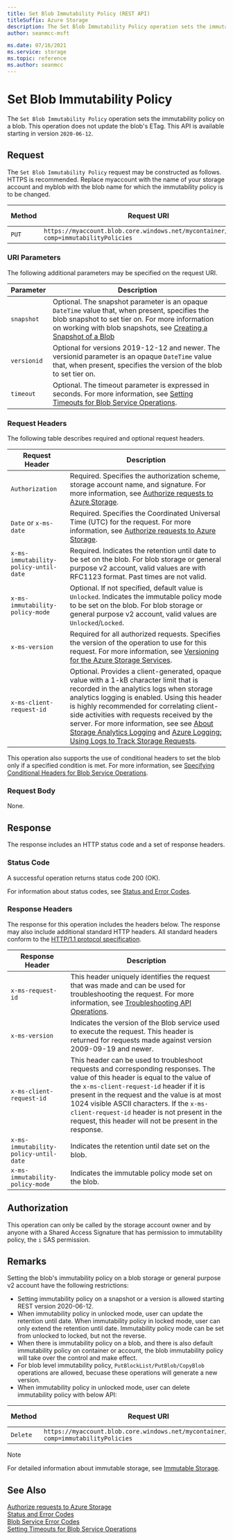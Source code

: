 ```yaml
---
title: Set Blob Immutability Policy (REST API)
titleSuffix: Azure Storage
description: The Set Blob Immutability Policy operation sets the immutability policy on a blob.
author: seanmcc-msft

ms.date: 07/16/2021
ms.service: storage
ms.topic: reference
ms.author: seanmcc
---
```


# Set Blob Immutability Policy

The `Set Blob Immutability Policy` operation sets the immutability policy on a blob. This operation does not update the blob's ETag.  This API is available starting in version `2020-06-12`.

## Request
The `Set Blob Immutability Policy` request may be constructed as follows. HTTPS is recommended. Replace myaccount with the name of your storage account and myblob with the blob name for which the immutability policy is to be changed.

|Method|Request URI|HTTP Version|
|------------|-----------------|------------------|
|`PUT`|`https://myaccount.blob.core.windows.net/mycontainer/myblob?comp=immutabilityPolicies`|HTTP/1.1| 

### URI Parameters
The following additional parameters may be specified on the request URI.

|Parameter|Description|
|-------------|-----------|
|`snapshot`|Optional. The snapshot parameter is an opaque `DateTime` value that, when present, specifies the blob snapshot to set tier on. For more information on working with blob snapshots, see [Creating a Snapshot of a Blob](Creating-a-Snapshot-of-a-Blob.md)|  
|`versionid`|Optional for versions 2019-12-12 and newer. The versionid parameter is an opaque `DateTime` value that, when present, specifies the version of the blob to set tier on.| 
|`timeout`|Optional. The timeout parameter is expressed in seconds. For more information, see [Setting Timeouts for Blob Service Operations](Setting-Timeouts-for-Blob-Service-Operations.md).|

### Request Headers
The following table describes required and optional request headers.

|Request Header|Description|
|------------|-----------------|
|`Authorization`|Required. Specifies the authorization scheme, storage account name, and signature. For more information, see [Authorize requests to Azure Storage](authorize-requests-to-azure-storage.md).|  
|`Date` or `x-ms-date`|Required. Specifies the Coordinated Universal Time (UTC) for the request. For more information, see [Authorize requests to Azure Storage](authorize-requests-to-azure-storage.md).|  
|`x-ms-immutability-policy-until-date`|Required. Indicates the retention until date to be set on the blob. For blob storage or general purpose v2 account, valid values are with RFC1123 format.  Past times are not valid.|
|`x-ms-immutability-policy-mode`|Optional. If not specified, default value is `Unlocked`. Indicates the immutable policy mode to be set on the blob. For blob storage or general purpose v2 account, valid values are `Unlocked`/`Locked`.|
|`x-ms-version`|Required for all authorized requests. Specifies the version of the operation to use for this request. For more information, see [Versioning for the Azure Storage Services](Versioning-for-the-Azure-Storage-Services.md).|  
|`x-ms-client-request-id`|Optional. Provides a client-generated, opaque value with a 1-kB character limit that is recorded in the analytics logs when storage analytics logging is enabled. Using this header is highly recommended for correlating client-side activities with requests received by the server. For more information, see see [About Storage Analytics Logging](About-Storage-Analytics-Logging.md) and [Azure Logging: Using Logs to Track Storage Requests](https://blogs.msdn.com/b/windowsazurestorage/archive/2011/08/03/windows-azure-storage-logging-using-logs-to-track-storage-requests.aspx).|  

 This operation also supports the use of conditional headers to set the blob only if a specified condition is met. For more information, see [Specifying Conditional Headers for Blob Service Operations](Specifying-Conditional-Headers-for-Blob-Service-Operations.md).  

### Request Body
None.

## Response
The response includes an HTTP status code and a set of response headers.

### Status Code
A successful operation returns status code 200 (OK).

For information about status codes, see [Status and Error Codes](Status-and-Error-Codes2.md).
### Response Headers
The response for this operation includes the headers below. The response may also include additional standard HTTP headers. All standard headers conform to the [HTTP/1.1 protocol specification](https://go.microsoft.com/fwlink/?linkid=150478).

|Response Header|Description|
|------------|-----------------|
|`x-ms-request-id`|This header uniquely identifies the request that was made and can be used for troubleshooting the request. For more information, see [Troubleshooting API Operations](Troubleshooting-API-Operations.md).|
|`x-ms-version`|Indicates the version of the Blob service used to execute the request. This header is returned for requests made against version 2009-09-19 and newer.|
|`x-ms-client-request-id`|This header can be used to troubleshoot requests and corresponding responses. The value of this header is equal to the value of the `x-ms-client-request-id` header if it is present in the request and the value is at most 1024 visible ASCII characters. If the `x-ms-client-request-id` header is not present in the request, this header will not be present in the response.|  
|`x-ms-immutability-policy-until-date`|Indicates the retention until date set on the blob.|
|`x-ms-immutability-policy-mode`|Indicates the immutable policy mode set on the blob.|

## Authorization
This operation can only be called by the storage account owner and by anyone with a Shared Access Signature that has permission to immutability policy, the `i` SAS permission.

## Remarks
Setting the blob's immutability policy on a blob storage or general purpose v2 account have the following restrictions:

* Setting immutability policy on a snapshot or a version is allowed starting REST version 2020-06-12.
* When immutability policy in unlocked mode, user can update the retention until date. When immutability policy in locked mode, user can only extend the retention until date. Immutability policy mode can be set from unlocked to locked, but not the reverse.
* When there is immutability policy on a blob, and there is also default immutability policy on container or account, the blob immutability policy will take over the control and make effect.
* For blob level immutability policy, `PutBlockList/PutBlob/CopyBlob` operations are allowed, becuase these operations will generate a new version.
* When immutability policy in unlocked mode, user can delete immutability policy with below API:

|Method|Request URI|HTTP Version|
|------------|-----------------|------------------|
|`Delete`|`https://myaccount.blob.core.windows.net/mycontainer/myblob?comp=immutabilityPolicies`|HTTP/1.1| 

> [!NOTE]
> For detailed information about immutable storage, see [Immutable Storage](/azure/storage/blobs/storage-blob-immutable-storage).

## See Also

 [Authorize requests to Azure Storage](authorize-requests-to-azure-storage.md)   
 [Status and Error Codes](Status-and-Error-Codes2.md)   
 [Blob Service Error Codes](Blob-Service-Error-Codes.md)   
 [Setting Timeouts for Blob Service Operations](Setting-Timeouts-for-Blob-Service-Operations.md)
